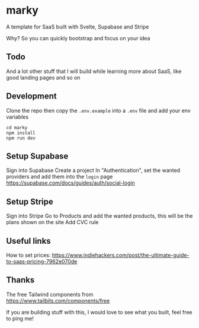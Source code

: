 # marky

A template for SaaS built with Svelte, Supabase and Stripe

Why? So you can quickly bootstrap and focus on your idea

## Todo

And a lot other stuff that I will build while learning more about SaaS, like good landing pages and so on

## Development

Clone the repo then copy the `.env.example` into a `.env` file and add your env variables

```
cd marky
npm install
npm run dev
```

## Setup Supabase

Sign into Supabase
Create a project
In "Authentication", set the wanted providers and add them into the `login` page
https://supabase.com/docs/guides/auth/social-login

## Setup Stripe

Sign into Stripe
Go to Products and add the wanted products, this will be the plans shown on the site
Add CVC rule

## Useful links

How to set prices: https://www.indiehackers.com/post/the-ultimate-guide-to-saas-pricing-7962e070de

## Thanks

The free Tailwind components from https://www.tailbits.com/components/free

If you are building stuff with this, I would love to see what you built, feel free to ping me!
